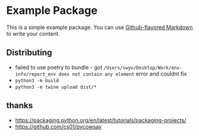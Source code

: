 # Example Package

This is a simple example package. You can use
[Github-flavored Markdown](https://guides.github.com/features/mastering-markdown/)
to write your content.

## Distributing

- failed to use poetry to bundle - got `/Users/swyx/Desktop/Work/env-info/report_env does not contain any element` error and couldnt fix
- `python3 -m build`
- `python3 -m twine upload dist/*`


## thanks

- https://packaging.python.org/en/latest/tutorials/packaging-projects/
- https://github.com/cs01/pycowsay
